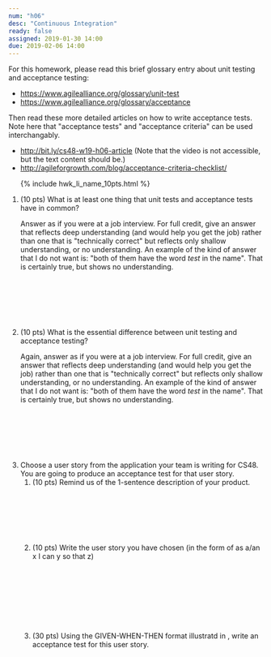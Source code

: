 ```yaml
---
num: "h06"
desc: "Continuous Integration"
ready: false
assigned: 2019-01-30 14:00
due: 2019-02-06 14:00
---
```


<div style="display:none;">https://ucsb-cs48.github.io/w19/hwk/h06/</div>

For this homework, please read this brief glossary entry about unit testing and acceptance testing:

* <https://www.agilealliance.org/glossary/unit-test>
* <https://www.agilealliance.org/glossary/acceptance>

Then read these more detailed articles on how to write acceptance tests.  Note here that "acceptance tests" and "acceptance criteria" can be used interchangably.

* <http://bit.ly/cs48-w19-h06-article> (Note that the video is not accessible, but the text content should be.)
* <http://agileforgrowth.com/blog/acceptance-criteria-checklist/>



<ol>

{% include hwk_li_name_10pts.html %}


<li style="margin-bottom:8em;" markdown="1">  (10 pts) What is at least one thing that unit tests and acceptance tests have in common?  

Answer as if you were at a job interview.  For full credit, give an answer that reflects deep understanding (and would help you get the job) rather than one that is "technically correct" but reflects only shallow understanding, or no understanding.  An example of the kind of answer that I do not want is: "both of them have the word *test* in the name".  That is certainly true, but shows no understanding.


</li>


<li style="margin-bottom:8em;" markdown="1">  (10 pts) What is the essential difference between unit testing and acceptance testing?

Again, answer as if you were at a job interview.  For full credit, give an answer that reflects deep understanding (and would help you get the job) rather than one that is "technically correct" but reflects only shallow understanding, or no understanding.  An example of the kind of answer that I do not want is: "both of them have the word *test* in the name".  That is certainly true, but shows no understanding.

<div class="pagebreak">
</div>

</li>

<li style="margin-bottom:1em;" markdown="1">  Choose a user story from the application your team is writing for CS48.  You are going to produce an acceptance test for that user story.


<ol>
<li style="margin-bottom:8em;" > (10 pts) Remind us of the 1-sentence description of your product.
</li>

<li style="margin-bottom:10em;" > (10 pts) Write the user story you have chosen (in the form of as a/an x I can y so that z)
</li>


<li style="margin-bottom:10em;" > (30 pts) Using the GIVEN-WHEN-THEN format illustratd in <http://bit.ly/cs48-w19-h06-article>,
  write an acceptance test for this user story.
  
</li>


</ol>
  
</li>




</ol>
